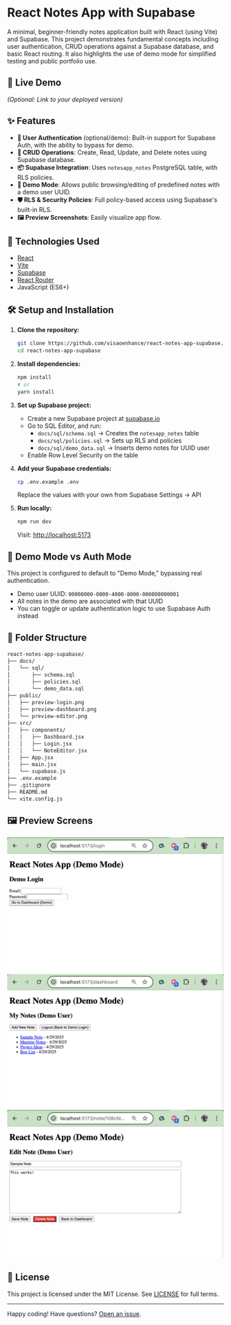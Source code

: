 # React Notes App with Supabase

A minimal, beginner-friendly notes application built with React (using Vite) and Supabase. This project demonstrates fundamental concepts including user authentication, CRUD operations against a Supabase database, and basic React routing. It also highlights the use of demo mode for simplified testing and public portfolio use.

## 🔗 Live Demo

_(Optional: Link to your deployed version)_

## ✨ Features

- **🔐 User Authentication** (optional/demo): Built-in support for Supabase Auth, with the ability to bypass for demo.
- **📝 CRUD Operations**: Create, Read, Update, and Delete notes using Supabase database.
- **📦 Supabase Integration**: Uses `notesapp_notes` PostgreSQL table, with RLS policies.
- **📂 Demo Mode**: Allows public browsing/editing of predefined notes with a demo user UUID.
- **🛡️ RLS & Security Policies**: Full policy-based access using Supabase's built-in RLS.
- **🖼️ Preview Screenshots**: Easily visualize app flow.

## 🚀 Technologies Used

- [React](https://reactjs.org/)
- [Vite](https://vitejs.dev/)
- [Supabase](https://supabase.io/)
- [React Router](https://reactrouter.com/)
- JavaScript (ES6+)

## 🛠️ Setup and Installation

1. **Clone the repository:**
   ```bash
   git clone https://github.com/visaoenhance/react-notes-app-supabase.git
   cd react-notes-app-supabase
   ```

2. **Install dependencies:**
   ```bash
   npm install
   # or
   yarn install
   ```

3. **Set up Supabase project:**
   - Create a new Supabase project at [supabase.io](https://supabase.io/)
   - Go to SQL Editor, and run:
     - `docs/sql/schema.sql` → Creates the `notesapp_notes` table
     - `docs/sql/policies.sql` → Sets up RLS and policies
     - `docs/sql/demo_data.sql` → Inserts demo notes for UUID user
   - Enable Row Level Security on the table

4. **Add your Supabase credentials:**
   ```bash
   cp .env.example .env
   ```
   Replace the values with your own from Supabase Settings → API

5. **Run locally:**
   ```bash
   npm run dev
   ```
   Visit: [http://localhost:5173](http://localhost:5173)

## 🔐 Demo Mode vs Auth Mode

This project is configured to default to "Demo Mode," bypassing real authentication.

- Demo user UUID: `00000000-0000-4000-8000-000000000001`
- All notes in the demo are associated with that UUID
- You can toggle or update authentication logic to use Supabase Auth instead

## 📁 Folder Structure

```
react-notes-app-supabase/
├── docs/
│   └── sql/
│       ├── schema.sql
│       ├── policies.sql
│       └── demo_data.sql
├── public/
│   ├── preview-login.png
│   ├── preview-dashboard.png
│   └── preview-editor.png
├── src/
│   ├── components/
│   │   ├── Dashboard.jsx
│   │   ├── Login.jsx
│   │   └── NoteEditor.jsx
│   ├── App.jsx
│   ├── main.jsx
│   └── supabase.js
├── .env.example
├── .gitignore
├── README.md
└── vite.config.js
```

## 🖼️ Preview Screens

<img src="public/preview-login.png" width="600"/>
<img src="public/preview-dashboard.png" width="600"/>
<img src="public/preview-editor.png" width="600"/>

## 📄 License

This project is licensed under the MIT License. See [LICENSE](LICENSE) for full terms.

---

Happy coding! Have questions? [Open an issue](https://github.com/visaoenhance/react-notes-app-supabase/issues).
